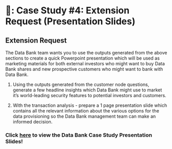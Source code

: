 # 🏦: Case Study #4: Extension Request (Presentation Slides)
## Extension Request

The Data Bank team wants you to use the outputs generated from the above sections to create a quick Powerpoint presentation which will be used as marketing materials for both external investors who might want to buy Data Bank shares and new prospective customers who might want to bank with Data Bank.

1. Using the outputs generated from the customer node questions, generate a few headline insights which Data Bank might use to market it’s world-leading security features to potential investors and customers.

2. With the transaction analysis - prepare a 1 page presentation slide which contains all the relevant information about the various options for the data provisioning so the Data Bank management team can make an informed decision.

### Click [here](https://docs.google.com/presentation/d/1JmZ28EPzmPgUFiSxZo_lTMGR9DYa9cdY4_RR-F19fmg/edit?usp=sharing) to view the Data Bank Case Study Presentation Slides!
